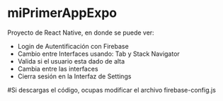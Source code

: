 # miPrimerAppExpo
Proyecto de React Native, en donde se puede ver:

* Login de Autentificación con Firebase
* Cambio entre Interfaces usando: Tab y Stack Navigator
* Valida si el usuario esta dado de alta
* Cambia entre las interfaces
* Cierra sesión en la Interfaz de Settings 


#Si descargas el código, ocupas modificar el archivo firebase-config.js
